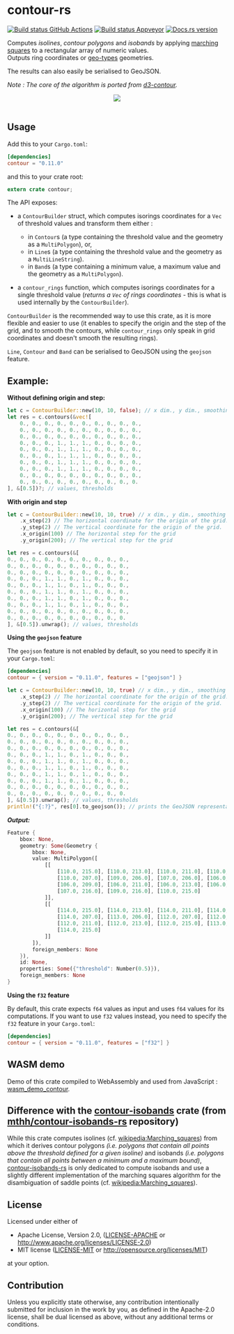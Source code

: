 # contour-rs

[![Build status GitHub Actions](https://github.com/mthh/contour-rs/actions/workflows/build_test_ubuntu.yml/badge.svg)](https://github.com/mthh/contour-rs/actions/workflows/build_test_ubuntu.yml)
[![Build status Appveyor](https://ci.appveyor.com/api/projects/status/uemh49tq7vy4uke6?svg=true)](https://ci.appveyor.com/project/mthh/contour-rs)
[![Docs.rs version](https://docs.rs/contour/badge.svg)](https://docs.rs/contour/)

Computes *isolines*, *contour polygons* and *isobands* by applying [marching squares](https://en.wikipedia.org/wiki/Marching_squares) to a rectangular array of numeric values.  
Outputs ring coordinates or [geo-types](https://docs.rs/geo-types/) geometries.

The results can also easily be serialised to GeoJSON.

*Note : The core of the algorithm is ported from [d3-contour](https://github.com/d3/d3-contour).*  

<div style="text-align:center"><a href="https://mthh.github.io/wasm_demo_contour/"><img src ="https://raw.githubusercontent.com/mthh/contour-rs/master/illustration.png" /></a></div><br>

## Usage

Add this to your `Cargo.toml`:

```toml
[dependencies]
contour = "0.11.0"
```

and this to your crate root:

```rust
extern crate contour;
```

The API exposes:
- a `ContourBuilder` struct, which computes isorings coordinates for a `Vec` of threshold values and transform them either :
  - in `Contour`s (a type containing the threshold value and the geometry as a `MultiPolygon`), or,
  - in `Line`s (a type containing the threshold value and the geometry as a `MultiLineString`).
  - in `Band`s (a type containing a minimum value, a maximum value and the geometry as a `MultiPolygon`).

- a `contour_rings` function, which computes isorings coordinates for a single threshold value (*returns a `Vec` of rings coordinates* - this is what is used internally by the `ContourBuilder`).

`ContourBuilder` is the recommended way to use this crate, as it is more flexible and easier to use (it enables to specify the origin and the step of the grid, and to smooth the contours, while `contour_rings` only speak in grid coordinates and doesn't smooth the resulting rings).

`Line`, `Contour` and `Band` can be serialised to GeoJSON using the `geojson` feature.

## Example:

**Without defining origin and step:**

```rust
let c = ContourBuilder::new(10, 10, false); // x dim., y dim., smoothing
let res = c.contours(&vec![
    0., 0., 0., 0., 0., 0., 0., 0., 0., 0.,
    0., 0., 0., 0., 0., 0., 0., 0., 0., 0.,
    0., 0., 0., 0., 0., 0., 0., 0., 0., 0.,
    0., 0., 0., 1., 1., 1., 0., 0., 0., 0.,
    0., 0., 0., 1., 1., 1., 0., 0., 0., 0.,
    0., 0., 0., 1., 1., 1., 0., 0., 0., 0.,
    0., 0., 0., 1., 1., 1., 0., 0., 0., 0.,
    0., 0., 0., 1., 1., 1., 0., 0., 0., 0.,
    0., 0., 0., 0., 0., 0., 0., 0., 0., 0.,
    0., 0., 0., 0., 0., 0., 0., 0., 0., 0.
], &[0.5])?; // values, thresholds
```

**With origin and step**

```rust
let c = ContourBuilder::new(10, 10, true) // x dim., y dim., smoothing
    .x_step(2) // The horizontal coordinate for the origin of the grid.
    .y_step(2) // The vertical coordinate for the origin of the grid.
    .x_origin(100) // The horizontal step for the grid
    .y_origin(200); // The vertical step for the grid

let res = c.contours(&[
0., 0., 0., 0., 0., 0., 0., 0., 0., 0.,
0., 0., 0., 0., 0., 0., 0., 0., 0., 0.,
0., 0., 0., 0., 0., 0., 0., 0., 0., 0.,
0., 0., 0., 1., 1., 0., 1., 0., 0., 0.,
0., 0., 0., 1., 1., 0., 1., 0., 0., 0.,
0., 0., 0., 1., 1., 0., 1., 0., 0., 0.,
0., 0., 0., 1., 1., 0., 1., 0., 0., 0.,
0., 0., 0., 1., 1., 0., 1., 0., 0., 0.,
0., 0., 0., 0., 0., 0., 0., 0., 0., 0.,
0., 0., 0., 0., 0., 0., 0., 0., 0., 0.
], &[0.5]).unwrap(); // values, thresholds

```

**Using the `geojson` feature**

The `geojson` feature is not enabled by default, so you need to specify it in your `Cargo.toml`:

```toml
[dependencies]
contour = { version = "0.11.0", features = ["geojson"] }
```

```rust
let c = ContourBuilder::new(10, 10, true) // x dim., y dim., smoothing
    .x_step(2) // The horizontal coordinate for the origin of the grid.
    .y_step(2) // The vertical coordinate for the origin of the grid.
    .x_origin(100) // The horizontal step for the grid
    .y_origin(200); // The vertical step for the grid

let res = c.contours(&[
0., 0., 0., 0., 0., 0., 0., 0., 0., 0.,
0., 0., 0., 0., 0., 0., 0., 0., 0., 0.,
0., 0., 0., 0., 0., 0., 0., 0., 0., 0.,
0., 0., 0., 1., 1., 0., 1., 0., 0., 0.,
0., 0., 0., 1., 1., 0., 1., 0., 0., 0.,
0., 0., 0., 1., 1., 0., 1., 0., 0., 0.,
0., 0., 0., 1., 1., 0., 1., 0., 0., 0.,
0., 0., 0., 1., 1., 0., 1., 0., 0., 0.,
0., 0., 0., 0., 0., 0., 0., 0., 0., 0.,
0., 0., 0., 0., 0., 0., 0., 0., 0., 0.
], &[0.5]).unwrap(); // values, thresholds
println!("{:?}", res[0].to_geojson()); // prints the GeoJSON representation of the first contour
```

__*Output:*__
```rust
Feature {
    bbox: None,
    geometry: Some(Geometry {
        bbox: None,
        value: MultiPolygon([
            [[
                [110.0, 215.0], [110.0, 213.0], [110.0, 211.0], [110.0, 209.0],
                [110.0, 207.0], [109.0, 206.0], [107.0, 206.0], [106.0, 207.0],
                [106.0, 209.0], [106.0, 211.0], [106.0, 213.0], [106.0, 215.0],
                [107.0, 216.0], [109.0, 216.0], [110.0, 215.0]
            ]],
            [[
                [114.0, 215.0], [114.0, 213.0], [114.0, 211.0], [114.0, 209.0],
                [114.0, 207.0], [113.0, 206.0], [112.0, 207.0], [112.0, 209.0],
                [112.0, 211.0], [112.0, 213.0], [112.0, 215.0], [113.0, 216.0],
                [114.0, 215.0]
            ]]
        ]),
        foreign_members: None
    }),
    id: None,
    properties: Some({"threshold": Number(0.5)}),
    foreign_members: None
}
```

**Using the `f32` feature**

By default, this crate expects `f64` values as input and uses `f64` values for its computations.
If you want to use `f32` values instead, you need to specify the `f32` feature in your `Cargo.toml`:

```toml
[dependencies]
contour = { version = "0.11.0", features = ["f32"] }
```

## WASM demo

Demo of this crate compiled to WebAssembly and used from JavaScript : [wasm_demo_contour](https://mthh.github.io/wasm_demo_contour/).

## Difference with the [contour-isobands](https://crates.io/crates/contour-isobands) crate (from [mthh/contour-isobands-rs](https://github.com/mthh/contour-isobands-rs) repository)

While this crate computes isolines (cf. [wikipedia:Marching_squares](https://en.wikipedia.org/wiki/Marching_squares)) from which it derives
contour polygons *(i.e. polygons that contain all points above the threshold defined for a given isoline)* 
and isobands *(i.e. polygons that contain all points between a minimum and a maximum bound)*,
[contour-isobands-rs](https://github.com/mthh/contour-isobands-rs) is only dedicated to compute isobands and use a slightly different 
implementation of the marching squares algorithm for the disambiguation of saddle points (cf. [wikipedia:Marching_squares](https://en.wikipedia.org/wiki/Marching_squares)).


## License

Licensed under either of

 * Apache License, Version 2.0, ([LICENSE-APACHE](LICENSE-APACHE) or http://www.apache.org/licenses/LICENSE-2.0)
 * MIT license ([LICENSE-MIT](LICENSE-MIT) or http://opensource.org/licenses/MIT)

at your option.

## Contribution

Unless you explicitly state otherwise, any contribution intentionally submitted
for inclusion in the work by you, as defined in the Apache-2.0 license, shall be dual licensed as above, without any
additional terms or conditions.
